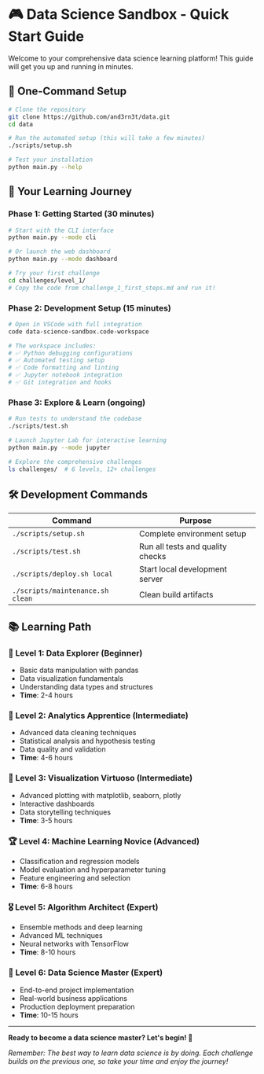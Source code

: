 # 🎮 Data Science Sandbox - Quick Start Guide

Welcome to your comprehensive data science learning platform! This guide will get you up and running in minutes.

## 🚀 One-Command Setup

```bash
# Clone the repository
git clone https://github.com/and3rn3t/data.git
cd data

# Run the automated setup (this will take a few minutes)
./scripts/setup.sh

# Test your installation
python main.py --help
```

## 🎯 Your Learning Journey

### Phase 1: Getting Started (30 minutes)
```bash
# Start with the CLI interface
python main.py --mode cli

# Or launch the web dashboard
python main.py --mode dashboard

# Try your first challenge
cd challenges/level_1/
# Copy the code from challenge_1_first_steps.md and run it!
```

### Phase 2: Development Setup (15 minutes)
```bash
# Open in VSCode with full integration
code data-science-sandbox.code-workspace

# The workspace includes:
# ✅ Python debugging configurations
# ✅ Automated testing setup  
# ✅ Code formatting and linting
# ✅ Jupyter notebook integration
# ✅ Git integration and hooks
```

### Phase 3: Explore & Learn (ongoing)
```bash
# Run tests to understand the codebase
./scripts/test.sh

# Launch Jupyter Lab for interactive learning
python main.py --mode jupyter

# Explore the comprehensive challenges
ls challenges/  # 6 levels, 12+ challenges
```

## 🛠️ Development Commands

| Command | Purpose |
|---------|---------|
| `./scripts/setup.sh` | Complete environment setup |
| `./scripts/test.sh` | Run all tests and quality checks |
| `./scripts/deploy.sh local` | Start local development server |
| `./scripts/maintenance.sh clean` | Clean build artifacts |

## 📚 Learning Path

### 🥇 Level 1: Data Explorer (Beginner)
- Basic data manipulation with pandas
- Data visualization fundamentals
- Understanding data types and structures
- **Time**: 2-4 hours

### 🥈 Level 2: Analytics Apprentice (Intermediate)
- Advanced data cleaning techniques
- Statistical analysis and hypothesis testing
- Data quality and validation
- **Time**: 4-6 hours

### 🥉 Level 3: Visualization Virtuoso (Intermediate)
- Advanced plotting with matplotlib, seaborn, plotly
- Interactive dashboards
- Data storytelling techniques
- **Time**: 3-5 hours

### 🏆 Level 4: Machine Learning Novice (Advanced)
- Classification and regression models
- Model evaluation and hyperparameter tuning
- Feature engineering and selection
- **Time**: 6-8 hours

### 🎖️ Level 5: Algorithm Architect (Expert)
- Ensemble methods and deep learning
- Advanced ML techniques
- Neural networks with TensorFlow
- **Time**: 8-10 hours

### 🏅 Level 6: Data Science Master (Expert)
- End-to-end project implementation
- Real-world business applications
- Production deployment preparation
- **Time**: 10-15 hours

---

**Ready to become a data science master? Let's begin! 🚀**

*Remember: The best way to learn data science is by doing. Each challenge builds on the previous one, so take your time and enjoy the journey!*